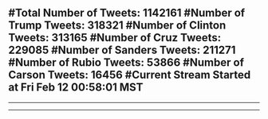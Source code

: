 #Total Number of Tweets: 1142161 
#Number of Trump Tweets: 318321
#Number of Clinton Tweets: 313165
#Number of Cruz Tweets: 229085
#Number of Sanders Tweets: 211271
#Number of Rubio Tweets: 53866
#Number of Carson Tweets: 16456
#Current Stream Started at Fri Feb 12 00:58:01 MST
---
---
---
